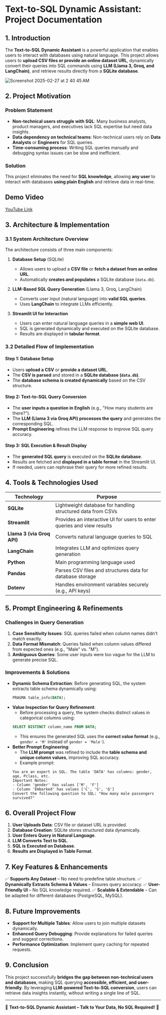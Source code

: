# Text-to-SQL Dynamic Assistant: Project Documentation

## **1. Introduction**
The **Text-to-SQL Dynamic Assistant** is a powerful application that enables users to interact with databases using natural language. This project allows users to **upload CSV files or provide an online dataset URL**, dynamically convert their queries into SQL commands using **LLM (Llama 3, Groq, and LangChain)**, and retrieve results directly from a **SQLite database**.

![Screenshot 2025-02-27 at 2 40 45 AM](https://github.com/user-attachments/assets/e5654062-9fb2-4488-b477-8c59d8b66f5d)

## **2. Project Motivation**
### **Problem Statement**
- **Non-technical users struggle with SQL**: Many business analysts, product managers, and executives lack SQL expertise but need data insights.
- **Data dependency on technical teams**: Non-technical users rely on **Data Analysts** or **Engineers** for SQL queries.
- **Time-consuming process**: Writing SQL queries manually and debugging syntax issues can be slow and inefficient.

### **Solution**
This project eliminates the need for **SQL knowledge**, allowing **any user** to interact with databases **using plain English** and retrieve data in real-time.

## **Demo Video**
[YouTube Link](https://youtu.be/p9tVqmoBhfQ)

## **3. Architecture & Implementation**
### **3.1 System Architecture Overview**

The architecture consists of three main components:

1. **Database Setup** (SQLite)  
   - Allows users to upload a **CSV file** or **fetch a dataset from an online URL**.
   - Automatically **creates and populates** a SQLite database (`data.db`).

2. **LLM-Based SQL Query Generation** (Llama 3, Groq, LangChain)
   - Converts user input (natural language) into **valid SQL queries**.
   - Uses **LangChain** to integrate LLMs efficiently.

3. **Streamlit UI for Interaction**
   - Users can enter natural language queries in a **simple web UI**.
   - SQL is generated dynamically and executed on the SQLite database.
   - Results are displayed in **tabular format**.

### **3.2 Detailed Flow of Implementation**
#### **Step 1: Database Setup**
- Users **upload a CSV** or **provide a dataset URL**.
- The **CSV is parsed** and stored in a **SQLite database (`data.db`)**.
- The **database schema is created dynamically** based on the CSV structure.

#### **Step 2: Text-to-SQL Query Conversion**
- The **user inputs a question in English** (e.g., "How many students are there?").
- The **LLM (Llama 3 via Groq API) processes the query** and generates the corresponding SQL.
- **Prompt Engineering** refines the LLM response to improve SQL query accuracy.

#### **Step 3: SQL Execution & Result Display**
- The **generated SQL query** is executed on the **SQLite database**.
- Results are fetched and **displayed in a table format** in the Streamlit UI.
- If needed, users can rephrase their query for more refined results.

## **4. Tools & Technologies Used**

| Technology | Purpose |
|------------|---------|
| **SQLite** | Lightweight database for handling structured data from CSVs |
| **Streamlit** | Provides an interactive UI for users to enter queries and view results |
| **Llama 3 (via Groq API)** | Converts natural language queries to SQL |
| **LangChain** | Integrates LLM and optimizes query generation |
| **Python** | Main programming language used |
| **Pandas** | Parses CSV files and structures data for database storage |
| **Dotenv** | Handles environment variables securely (e.g., API keys) |

## **5. Prompt Engineering & Refinements**
### **Challenges in Query Generation**
1. **Case Sensitivity Issues**: SQL queries failed when column names didn’t match exactly.
2. **Data Format Mismatch**: Queries failed when column values differed from expected ones (e.g., "Male" vs. "M").
3. **Ambiguous Queries**: Some user inputs were too vague for the LLM to generate precise SQL.

### **Improvements & Solutions**
- **Dynamic Schema Extraction**: Before generating SQL, the system extracts table schema dynamically using:
  ```sql
  PRAGMA table_info(DATA);
  ```
- **Value Inspection for Query Refinement**:
  - Before processing a query, the system checks distinct values in categorical columns using:
  ```sql
  SELECT DISTINCT column_name FROM DATA;
  ```
  - This ensures the generated SQL uses the **correct value format** (e.g., `gender = 'M'` instead of `gender = 'Male'`).
- **Better Prompt Engineering**:
  - The **LLM prompt** was refined to include the **table schema and unique column values**, improving SQL accuracy.
  - Example prompt:
  ```
  You are an expert in SQL. The table 'DATA' has columns: gender, age, Pclass, etc.
  Important Notes:
  - Column 'gender' has values ['M', 'F']
  - Column 'Embarked' has values ['C', 'S', 'Q']
  Convert the following question to SQL: "How many male passengers survived?"
  ```

## **6. Overall Project Flow**
1. **User Uploads Data**: CSV file or dataset URL is provided.
2. **Database Creation**: SQLite stores structured data dynamically.
3. **User Enters Query in Natural Language**.
4. **LLM Converts Text to SQL**.
5. **SQL is Executed on Database**.
6. **Results are Displayed in Table Format**.

## **7. Key Features & Enhancements**
✅ **Supports Any Dataset** – No need to predefine table structure.
✅ **Dynamically Extracts Schema & Values** – Ensures query accuracy.
✅ **User-Friendly UI** – No SQL knowledge required.
✅ **Scalable & Extendable** – Can be adapted for different databases (PostgreSQL, MySQL).

## **8. Future Improvements**
- **Support for Multiple Tables**: Allow users to join multiple datasets dynamically.
- **Enhanced Query Debugging**: Provide explanations for failed queries and suggest corrections.
- **Performance Optimization**: Implement query caching for repeated requests.

## **9. Conclusion**
This project successfully **bridges the gap between non-technical users and databases**, making SQL querying **accessible, efficient, and user-friendly**. By leveraging **LLM-powered Text-to-SQL conversion**, users can retrieve data insights instantly, without writing a single line of SQL.

---
🚀 **Text-to-SQL Dynamic Assistant – Talk to Your Data, No SQL Required!** 🚀

